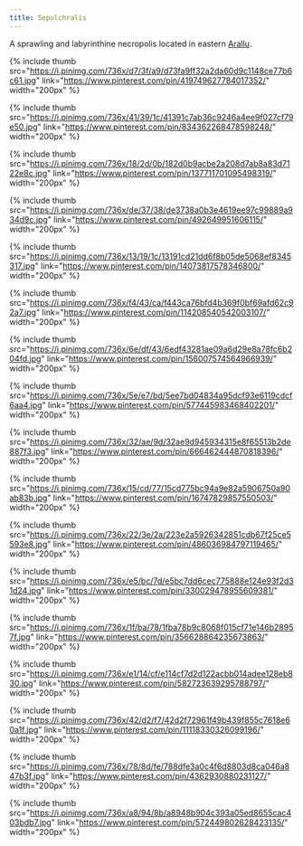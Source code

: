 ```yaml
---
title: Sepulchralis
---
```


A sprawling and labyrinthine necropolis located in eastern [Arallu](arallu).

{% include thumb
  src="https://i.pinimg.com/736x/d7/3f/a9/d73fa9ff32a2da60d9c1148ce77b6c61.jpg"
  link="https://www.pinterest.com/pin/419749627784017352/"
  width="200px" %}

{% include thumb
  src="https://i.pinimg.com/736x/41/39/1c/41391c7ab36c9246a4ee9f027cf79e50.jpg"
  link="https://www.pinterest.com/pin/834362268478598248/"
  width="200px" %}

{% include thumb
  src="https://i.pinimg.com/736x/18/2d/0b/182d0b9acbe2a208d7ab8a83d7122e8c.jpg"
  link="https://www.pinterest.com/pin/137711701095498319/"
  width="200px" %}

{% include thumb
  src="https://i.pinimg.com/736x/de/37/38/de3738a0b3e4619ee97c99889a934d9c.jpg"
  link="https://www.pinterest.com/pin/492649951606115/"
  width="200px" %}

{% include thumb
  src="https://i.pinimg.com/736x/13/19/1c/13191cd21dd6f8b05de5068ef8345317.jpg"
  link="https://www.pinterest.com/pin/14073817578346800/"
  width="200px" %}

{% include thumb
  src="https://i.pinimg.com/736x/f4/43/ca/f443ca76bfd4b369f0bf69afd62c92a7.jpg"
  link="https://www.pinterest.com/pin/114208540542003107/"
  width="200px" %}

{% include thumb
  src="https://i.pinimg.com/736x/6e/df/43/6edf43281ae09a6d29e8a78fc6b204fd.jpg"
  link="https://www.pinterest.com/pin/156007574564966939/"
  width="200px" %}

{% include thumb
  src="https://i.pinimg.com/736x/5e/e7/bd/5ee7bd04834a95dcf93e6119cdcf6aa4.jpg"
  link="https://www.pinterest.com/pin/577445983468402201/"
  width="200px" %}

{% include thumb
  src="https://i.pinimg.com/736x/32/ae/9d/32ae9d945934315e8f65513b2de887f3.jpg"
  link="https://www.pinterest.com/pin/666462444870818396/"
  width="200px" %}

{% include thumb
  src="https://i.pinimg.com/736x/15/cd/77/15cd775bc94a9e82a5906750a90ab83b.jpg"
  link="https://www.pinterest.com/pin/16747829857550503/"
  width="200px" %}

{% include thumb
  src="https://i.pinimg.com/736x/22/3e/2a/223e2a5926342851cdb67f25ce5593e8.jpg"
  link="https://www.pinterest.com/pin/486036984797119465/"
  width="200px" %}

{% include thumb
  src="https://i.pinimg.com/736x/e5/bc/7d/e5bc7dd6cec775888e124e93f2d31d24.jpg"
  link="https://www.pinterest.com/pin/330029478955609381/"
  width="200px" %}

{% include thumb
  src="https://i.pinimg.com/736x/1f/ba/78/1fba78b9c8068f015cf71e146b28957f.jpg"
  link="https://www.pinterest.com/pin/356628864235673863/"
  width="200px" %}

{% include thumb
  src="https://i.pinimg.com/736x/e1/14/cf/e114cf7d2d122acbb014adee128eb830.jpg"
  link="https://www.pinterest.com/pin/582723639295788797/"
  width="200px" %}

{% include thumb
  src="https://i.pinimg.com/736x/42/d2/f7/42d2f72961f49b439f855c7618e60a1f.jpg"
  link="https://www.pinterest.com/pin/11118330326099196/"
  width="200px" %}

{% include thumb
  src="https://i.pinimg.com/736x/78/8d/fe/788dfe3a0c4f6d8803d8ca046a847b3f.jpg"
  link="https://www.pinterest.com/pin/4362930880231127/"
  width="200px" %}

{% include thumb
  src="https://i.pinimg.com/736x/a8/94/8b/a8948b904c393a05ed8655cac403bdb7.jpg"
  link="https://www.pinterest.com/pin/572449802628423135/"
  width="200px" %}
